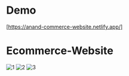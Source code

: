 # Demo
[https://anand-commerce-website.netlify.app/]
# Ecommerce-Website
![1](https://user-images.githubusercontent.com/84217973/172268162-0dfa4e0c-e738-4169-8843-9797dde73c6e.JPG)
![2](https://user-images.githubusercontent.com/84217973/172268194-225b9bc9-6175-47ea-8eee-7166070f986d.JPG)
![3](https://user-images.githubusercontent.com/84217973/172268200-a6cc4675-7c2c-46a5-b3df-4a8a74e6968c.JPG)
